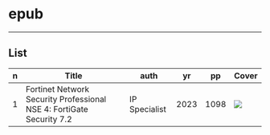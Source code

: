 # epub

---

## List
|n|Title|auth|yr|pp|Cover|
|-|-----|----|--|--|-----|
|1|Fortinet Network Security Professional NSE 4: FortiGate Security 7.2|IP Specialist|2023|1098|<img src="https://i.imgur.com/KD6LWTC.jpeg">|
